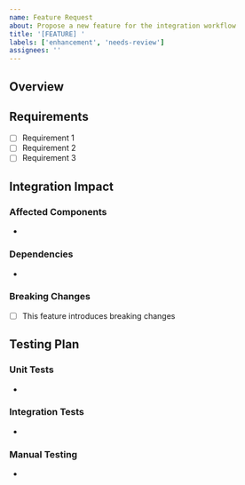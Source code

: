 ```yaml
---
name: Feature Request
about: Propose a new feature for the integration workflow
title: '[FEATURE] '
labels: ['enhancement', 'needs-review']
assignees: ''
---
```


## Overview
<!-- Provide a clear and concise description of the feature you're proposing -->


## Requirements
<!-- List the specific requirements and acceptance criteria for this feature -->

- [ ] Requirement 1
- [ ] Requirement 2
- [ ] Requirement 3

## Integration Impact
<!-- Describe how this feature affects the integration workflow and architecture -->

### Affected Components
- 

### Dependencies
- 

### Breaking Changes
- [ ] This feature introduces breaking changes

## Testing Plan
<!-- Outline how this feature should be tested -->

### Unit Tests
- 

### Integration Tests
- 

### Manual Testing
- 
